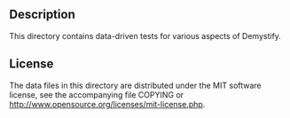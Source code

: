 Description
------------

This directory contains data-driven tests for various aspects of Demystify.

License
--------

The data files in this directory are distributed under the MIT software
license, see the accompanying file COPYING or
http://www.opensource.org/licenses/mit-license.php.

